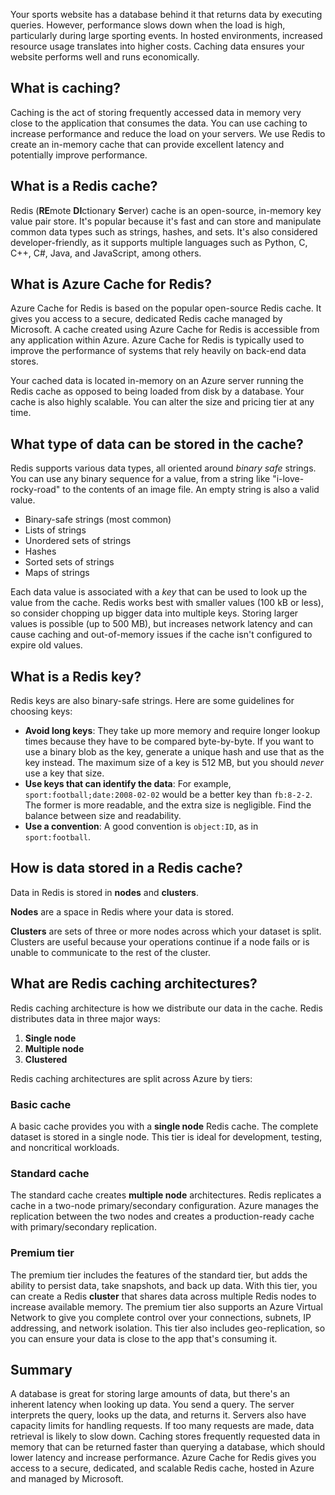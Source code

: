 Your sports website has a database behind it that returns data by executing queries. However, performance slows down when the load is high, particularly during large sporting events. In hosted environments, increased resource usage translates into higher costs. Caching data ensures your website performs well and runs economically.

## What is caching?

Caching is the act of storing frequently accessed data in memory very close to the application that consumes the data. You can use caching to increase performance and reduce the load on your servers. We use Redis to create an in-memory cache that can provide excellent latency and potentially improve performance.

## What is a Redis cache?

Redis (**RE**mote **DI**ctionary **S**erver) cache is an open-source, in-memory key value pair store. It's popular because it's fast and can store and manipulate common data types such as strings, hashes, and sets. It's also considered developer-friendly, as it supports multiple languages such as Python, C, C++, C#, Java, and JavaScript, among others.

## What is Azure Cache for Redis?

Azure Cache for Redis is based on the popular open-source Redis cache. It gives you access to a secure, dedicated Redis cache managed by Microsoft. A cache created using Azure Cache for Redis is accessible from any application within Azure. Azure Cache for Redis is typically used to improve the performance of systems that rely heavily on back-end data stores.

Your cached data is located in-memory on an Azure server running the Redis cache as opposed to being loaded from disk by a database. Your cache is also highly scalable. You can alter the size and pricing tier at any time.

## What type of data can be stored in the cache?

Redis supports various data types, all oriented around *binary safe* strings. You can use any binary sequence for a value, from a string like "i-love-rocky-road" to the contents of an image file. An empty string is also a valid value.

- Binary-safe strings (most common)
- Lists of strings
- Unordered sets of strings
- Hashes
- Sorted sets of strings
- Maps of strings

Each data value is associated with a *key* that can be used to look up the value from the cache. Redis works best with smaller values (100 kB or less), so consider chopping up bigger data into multiple keys. Storing larger values is possible (up to 500 MB), but increases network latency and can cause caching and out-of-memory issues if the cache isn't configured to expire old values.

## What is a Redis key?

Redis keys are also binary-safe strings. Here are some guidelines for choosing keys:

- **Avoid long keys**: They take up more memory and require longer lookup times because they have to be compared byte-by-byte. If you want to use a binary blob as the key, generate a unique hash and use that as the key instead. The maximum size of a key is 512 MB, but you should *never* use a key that size.
- **Use keys that can identify the data**: For example, `sport:football;date:2008-02-02` would be a better key than `fb:8-2-2`. The former is more readable, and the extra size is negligible. Find the balance between size and readability.
- **Use a convention**: A good convention is `object:ID`, as in `sport:football`.

## How is data stored in a Redis cache?

Data in Redis is stored in **nodes** and **clusters**.

**Nodes** are a space in Redis where your data is stored.

**Clusters** are sets of three or more nodes across which your dataset is split. Clusters are useful because your operations continue if a node fails or is unable to communicate to the rest of the cluster.

## What are Redis caching architectures?

Redis caching architecture is how we distribute our data in the cache. Redis distributes data in three major ways:

1. **Single node**
1. **Multiple node**
1. **Clustered**

Redis caching architectures are split across Azure by tiers:

### Basic cache

A basic cache provides you with a **single node** Redis cache. The complete dataset is stored in a single node. This tier is ideal for development, testing, and noncritical workloads.

### Standard cache

The standard cache creates **multiple node** architectures. Redis replicates a cache in a two-node primary/secondary configuration. Azure manages the replication between the two nodes and creates a production-ready cache with primary/secondary replication.

### Premium tier

The premium tier includes the features of the standard tier, but adds the ability to persist data, take snapshots, and back up data. With this tier, you can create a Redis **cluster** that shares data across multiple Redis nodes to increase available memory. The premium tier also supports an Azure Virtual Network to give you complete control over your connections, subnets, IP addressing, and network isolation. This tier also includes geo-replication, so you can ensure your data is close to the app that's consuming it.

## Summary

A database is great for storing large amounts of data, but there's an inherent latency when looking up data. You send a query. The server interprets the query, looks up the data, and returns it. Servers also have capacity limits for handling requests. If too many requests are made, data retrieval is likely to slow down. Caching stores frequently requested data in memory that can be returned faster than querying a database, which should lower latency and increase performance. Azure Cache for Redis gives you access to a secure, dedicated, and scalable Redis cache, hosted in Azure and managed by Microsoft.
